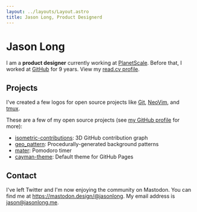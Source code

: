```yaml
---
layout: ../layouts/Layout.astro
title: Jason Long, Product Designerd
---
```


# Jason Long

I am a **product designer** currently working at [PlanetScale](https://planetscale.com). Before that, I worked at [GitHub](https://github.com) for 9 years. View my [read.cv profile](https://read.cv/jasonlong).

## Projects

I've created a few logos for open source projects like [Git](https://git-scm.com), [NeoVim](https://neovim.io/), and [tmux](https://github.com/tmux/tmux/wiki).

These are a few of my open source projects (see [my GitHub profile](https://github.com/jasonlong) for more):

* [isometric-contributions](https://github.com/jasonlong/isometric-contributions): 3D GitHub contribution graph
* [geo_pattern](https://github.com/jasonlong/geo_pattern): Procedurally-generated background patterns
* [mater](https://github.com/jasonlong/mater): Pomodoro timer 
* [cayman-theme](https://github.com/jasonlong/cayman-theme): Default theme for GitHub Pages

## Contact

I've left Twitter and I'm now enjoying the community on Mastodon. You can find me at https://mastodon.design/@jasonlong. My email address is jason@jasonlong.me.

